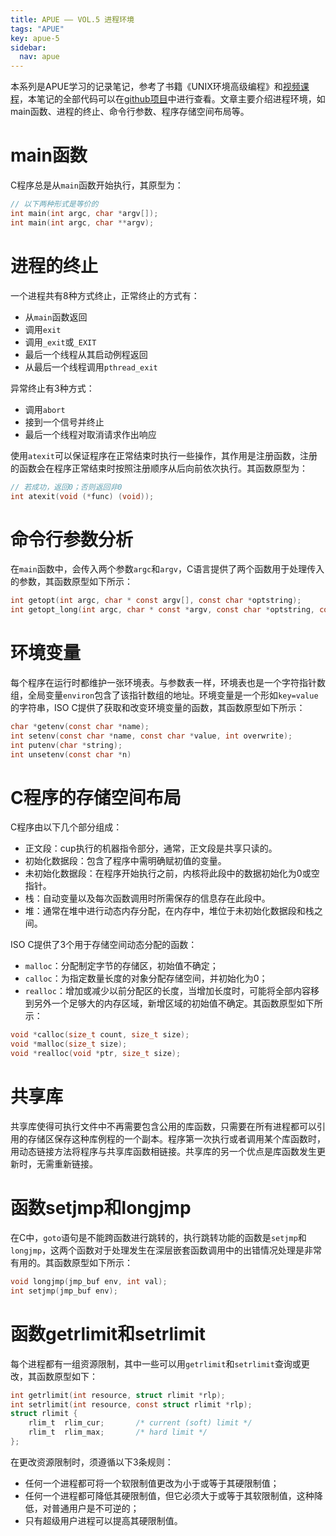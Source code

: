 ```yaml
---
title: APUE —— VOL.5 进程环境
tags: "APUE"
key: apue-5
sidebar:
  nav: apue
---
```


本系列是APUE学习的记录笔记，参考了书籍《UNIX环境高级编程》和[视频课程](https://www.bilibili.com/video/BV18p4y167Md/)，本笔记的全部代码可以在[github项目](https://github.com/TypeFloat/Learning-APUE)中进行查看。文章主要介绍进程环境，如main函数、进程的终止、命令行参数、程序存储空间布局等。<!--more-->

# main函数

C程序总是从`main`函数开始执行，其原型为：

```c
// 以下两种形式是等价的
int main(int argc, char *argv[]);
int main(int argc, char **argv);
```

# 进程的终止

一个进程共有8种方式终止，正常终止的方式有：

- 从`main`函数返回
- 调用`exit`
- 调用`_exit`或`_EXIT`
- 最后一个线程从其启动例程返回
- 从最后一个线程调用`pthread_exit`

异常终止有3种方式：

- 调用`abort`
- 接到一个信号并终止
- 最后一个线程对取消请求作出响应

使用`atexit`可以保证程序在正常结束时执行一些操作，其作用是注册函数，注册的函数会在程序正常结束时按照注册顺序从后向前依次执行。其函数原型为：

```c
// 若成功，返回0；否则返回非0
int atexit(void (*func) (void));
```

# 命令行参数分析

 在`main`函数中，会传入两个参数`argc`和`argv`，C语言提供了两个函数用于处理传入的参数，其函数原型如下所示：

```c
int getopt(int argc, char * const argv[], const char *optstring);
int getopt_long(int argc, char * const *argv, const char *optstring, const struct option *longopts, int *longindex);
```

# 环境变量

每个程序在运行时都维护一张环境表。与参数表一样，环境表也是一个字符指针数组，全局变量`environ`包含了该指针数组的地址。环境变量是一个形如`key=value`的字符串，ISO C提供了获取和改变环境变量的函数，其函数原型如下所示：

```c
char *getenv(const char *name);
int setenv(const char *name, const char *value, int overwrite);
int putenv(char *string);
int unsetenv(const char *n)
```

# C程序的存储空间布局

C程序由以下几个部分组成：

- 正文段：cup执行的机器指令部分，通常，正文段是共享只读的。
- 初始化数据段：包含了程序中需明确赋初值的变量。
- 未初始化数据段：在程序开始执行之前，内核将此段中的数据初始化为0或空指针。
- 栈：自动变量以及每次函数调用时所需保存的信息存在此段中。
- 堆：通常在堆中进行动态内存分配，在内存中，堆位于未初始化数据段和栈之间。

ISO C提供了3个用于存储空间动态分配的函数：

- `malloc`：分配制定字节的存储区，初始值不确定；
- `calloc`：为指定数量长度的对象分配存储空间，并初始化为0；
- `realloc`：增加或减少以前分配区的长度，当增加长度时，可能将全部内容移到另外一个足够大的内存区域，新增区域的初始值不确定。其函数原型如下所示：

```c
void *calloc(size_t count, size_t size);
void *malloc(size_t size);
void *realloc(void *ptr, size_t size);
```

# 共享库

共享库使得可执行文件中不再需要包含公用的库函数，只需要在所有进程都可以引用的存储区保存这种库例程的一个副本。程序第一次执行或者调用某个库函数时，用动态链接方法将程序与共享库函数相链接。共享库的另一个优点是库函数发生更新时，无需重新链接。

# 函数setjmp和longjmp

 在C中，`goto`语句是不能跨函数进行跳转的，执行跳转功能的函数是`setjmp`和`longjmp`，这两个函数对于处理发生在深层嵌套函数调用中的出错情况处理是非常有用的。其函数原型如下所示：

```c
void longjmp(jmp_buf env, int val);
int setjmp(jmp_buf env);
```

# 函数getrlimit和setrlimit

每个进程都有一组资源限制，其中一些可以用`getrlimit`和`setrlimit`查询或更改，其函数原型如下：

```c
int getrlimit(int resource, struct rlimit *rlp);
int setrlimit(int resource, const struct rlimit *rlp);
struct rlimit {
	rlim_t  rlim_cur;       /* current (soft) limit */
	rlim_t  rlim_max;       /* hard limit */
};
```

在更改资源限制时，须遵循以下3条规则：

- 任何一个进程都可将一个软限制值更改为小于或等于其硬限制值；
- 任何一个进程都可降低其硬限制值，但它必须大于或等于其软限制值，这种降低，对普通用户是不可逆的；
- 只有超级用户进程可以提高其硬限制值。